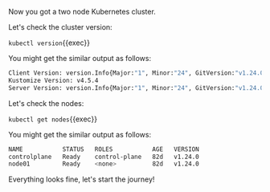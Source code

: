 Now you got a two node Kubernetes cluster.

Let's check the cluster version:

`kubectl version`{{exec}}

You might get the similar output as follows:

```bash
Client Version: version.Info{Major:"1", Minor:"24", GitVersion:"v1.24.0", GitCommit:"4ce5a8954017644c5420bae81d72b09b735c21f0", GitTreeState:"clean", BuildDate:"2022-05-03T13:46:05Z", GoVersion:"go1.18.1", Compiler:"gc", Platform:"linux/amd64"}
Kustomize Version: v4.5.4
Server Version: version.Info{Major:"1", Minor:"24", GitVersion:"v1.24.0", GitCommit:"4ce5a8954017644c5420bae81d72b09b735c21f0", GitTreeState:"clean", BuildDate:"2022-05-03T13:38:19Z", GoVersion:"go1.18.1", Compiler:"gc", Platform:"linux/amd64"}
```

Let's check the nodes:

`kubectl get nodes`{{exec}}

You might get the similar output as follows:
```bash
NAME           STATUS   ROLES           AGE   VERSION
controlplane   Ready    control-plane   82d   v1.24.0
node01         Ready    <none>          82d   v1.24.0
```

Everything looks fine, let's start the journey!